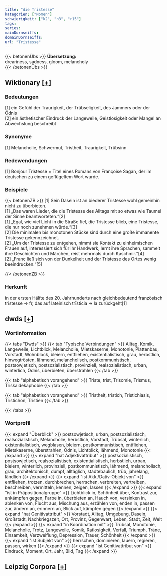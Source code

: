 ```yaml
---
title: "die Tristesse"
kategorien: ["Nomen"]
schwierigkeit: ["k2", "h3", "r15"]
tags:
series:
mainDornseiffs:
domainDornseiffs:
url: "Tristesse"
---
```


{{< betonenÜbs >}}
**Übersetzung:**  
dreariness, sadness, gloom, melancholy  
{{< /betonenÜbs >}}

## Wiktionary [[+](https://de.wiktionary.org/wiki/Tristesse)]

### Bedeutungen
[1] ein Gefühl der Traurigkeit, der Trübseligkeit, des Jammers oder der Ödnis  
[2] ein ästhetischer Eindruck der Langeweile, Geistlosigkeit oder Mangel an Abwechslung beschreibt  

### Synonyme
[1] Melancholie, Schwermut, Tristheit, Traurigkeit, Trübsinn  

### Redewendungen
[1] Bonjour Tristesse = Titel eines Romans von Françoise Sagan, der im deutschen zu einem geflügeltem Wort wurde.  

### Beispiele
{{< betonenZB >}}
[1] Sein Dasein ist an biederer Tristesse wohl gemeinhin nicht zu überbieten.  
[1] „Das waren Lieder, die die Tristesse des Alltags mit so etwas wie Taumel der Sinne beantworteten.“[2]  
[1] „Egal, wie viel Licht in die Straße fiel, die Tristesse blieb, eine Tristesse, die nur noch zunehmen würde.“[3]  
[2] Die minimalen bis monotonen Stücke sind durch eine große immanente Tristesse gekennzeichnet.  
[2] „Um der Tristesse zu entgehen, nimmt sie Kontakt zu einheimischen Frauen auf, interessiert sich für ihr Handwerk, lernt ihre Sprachen, sammelt ihre Geschichten und Märchen, reist mehrmals durch Kaschmir.“[4]  
[2] „Franc ließ sich von der Dunkelheit und der Tristesse des Ortes wenig beeindrucken.“[5]  

{{< /betonenZB >}}
### Herkunft
in der ersten Hälfte des 20. Jahrhunderts nach gleichbedeutend französisch tristesse → fr, das auf lateinisch trīsticia → la zurückgeht[1]  



## dwds [[+](https://www.dwds.de/wb/Tristesse)]

### Wortinformation
{{< tabs "Dwds" >}}
{{< tab "Typische Verbindungen" >}}
Alltag, Komik, Langeweile, Lichtblick, Melancholie, Mietskaserne, Monotonie, Plattenbau, Vorstadt, Wohnblock, bleiern, entfliehen, existentialistisch, grau, herbstlich, hinwegtrösten, lähmend, melancholisch, postkommunistisch, postsowjetisch, postsozialistisch, provinziell, realsozialistisch, urban, winterlich, Ödnis, überbieten, überstrahlen
{{< /tab >}}

{{< tab "alphabetisch vorangehend" >}}
Triste, trist, Trisomie, Trismus, Triskaidekaphobie
{{< /tab >}}

{{< tab "alphabetisch vorangehend" >}}
Tristheit, tristich, Tristichiasis, Tristichon, Tristien
{{< /tab >}}

{{< /tabs >}}

### Wortprofil
{{< expand "Überblick" >}} postsowjetisch, urban, postsozialistisch, realsozialistisch, Melancholie, herbstlich, Vorstadt, Trübsal, winterlich, existentialistisch, wegblasen, bleiern, postkommunistisch, entfliehen, Mietskaserne, überstrahlen, Ödnis, Lichtblick, lähmend, Monotonie {{< /expand >}}
{{< expand "hat Adjektivattribut" >}} postsozialistisch, postsowjetisch, realsozialistisch, existentialistisch, herbstlich, urban, bleiern, winterlich, provinziell, postkommunistisch, lähmend, melancholisch, grau, architektonisch, dumpf, alltäglich, städtebaulich, trüb, jahrelang, ländlich {{< /expand >}}
{{< expand "ist Akk./Dativ-Objekt von" >}} entfliehen, trotzen, durchbrechen, herrschen, verbreiten, vertreiben, beschreiben, vermitteln, kennen, zeigen, lassen {{< /expand >}}
{{< expand "ist in Präpositionalgruppe" >}} Lichtblick in, Schönheit über, Kontrast zur, ankämpfen gegen, Farbe in, überbieten an, Hauch von, versinken in, ablenken von, Flucht aus, Mischung aus, erzählen von, enden in, passen zur, ändern an, erinnern an, Blick auf, kämpfen gegen {{< /expand >}}
{{< expand "hat Genitivattribut" >}} Vorstadt, Alltag, Umgebung, Dasein, Großstadt, Nachkriegszeit, Ort, Provinz, Gegenwart, Leben, Stadt, Zeit, Welt {{< /expand >}}
{{< expand "in Koordination mit" >}} Trübsal, Monotonie, Melancholie, Trotz, Langeweile, Komik, Ratlosigkeit, Verfall, Triumph, Träne, Einsamkeit, Verzweiflung, Depression, Trauer, Schönheit {{< /expand >}}
{{< expand "ist Subjekt von" >}} herrschen, dominieren, lauern, regieren, passen, wirken {{< /expand >}}
{{< expand "ist Genitivattribut von" >}} Eindruck, Moment, Ort, Jahr, Bild, Tag {{< /expand >}}

## Leipzig Corpora [[+](https://corpora.uni-leipzig.de/en/res?word=Tristesse&corpusId=deu_newscrawl-public_2018)]

